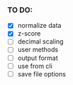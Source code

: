 ### TO DO:

- [x] normalize data
- [x] z-score
- [ ] decimal scaling
- [ ] user methods
- [ ] output format
- [ ] use from cli
- [ ] save file options 
